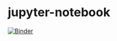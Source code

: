 # jupyter-notebook

[![Binder](https://mybinder.org/badge_logo.svg)](https://mybinder.org/v2/gh/SalvadorSala/jupyter-notebook/master)
